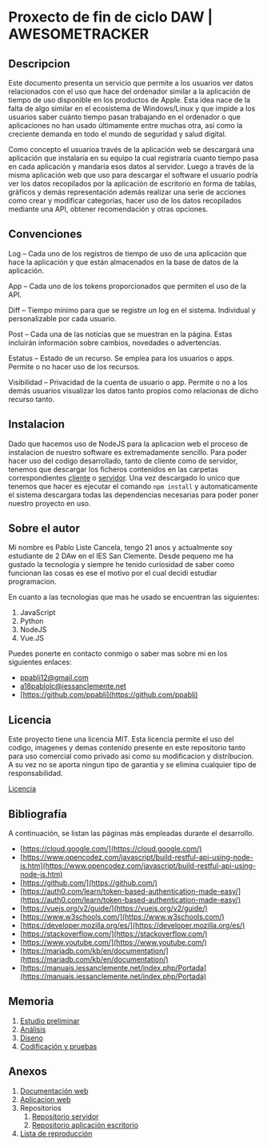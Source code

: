 # Proxecto de fin de ciclo DAW | AWESOMETRACKER

## Descripcion

Este documento presenta un servicio que permite a los usuarios ver datos relacionados con el uso que hace del ordenador similar a la aplicación de tiempo de uso disponible en los productos de Apple. Esta idea nace de la falta de algo similar en el ecosistema de Windows/Linux y que impide a los usuarios saber cuánto tiempo pasan trabajando en el ordenador o que aplicaciones no han usado últimamente entre muchas otra, así como la creciente demanda en todo el mundo de seguridad y salud digital.

Como concepto el usuarioa través de la aplicación web se descargará una aplicación que instalaría en su equipo la cual registraría cuanto tiempo pasa en cada aplicación y mandaría esos datos al servidor. Luego a través de la misma aplicación web que uso para descargar el software el usuario podría ver los datos recopilados por la aplicación de escritorio en forma de tablas, gráficos y demás representación además realizar una serie de acciones como crear y modificar categorías, hacer uso de los datos recopilados mediante una API, obtener recomendación y otras opciones.

## Convenciones

Log – Cada uno de los registros de tiempo de uso de una aplicación que hace la aplicación y que están almacenados en la base de datos de la aplicación.

App – Cada uno de los tokens proporcionados que permiten el uso de la API.

Diff – Tiempo mínimo para que se registre un log en el sistema. Individual y personalizable por cada usuario.

Post – Cada una de las noticias que se muestran en la página. Estas incluirán información sobre cambios, novedades o advertencias.

Estatus – Estado de un recurso. Se emplea para los usuarios o apps. Permite o no hacer uso de los recursos.

Visibilidad – Privacidad de la cuenta de usuario o app. Permite o no a los demás usuarios visualizar los datos tanto propios como relacionas de dicho recurso tanto.

## Instalacion

Dado que hacemos uso de NodeJS para la aplicacion web el proceso de instalacion de nuestro software es extremadamente sencillo. Para poder hacer uso del codigo desarrollado, tanto de cliente como de servidor, tenemos que descargar los ficheros contenidos en las carpetas correspondientes [cliente](awesometracker-server/awesometracker.ddns.net/client/) o [servidor](awesometracker-server/awesometracker.ddns.net/server/). Una vez descargado lo unico que tenemos que hacer es ejecutar el comando `npm install` y automaticamente el sistema descargara todas las dependencias necesarias para poder poner nuestro proyecto en uso.

## Sobre el autor

Mi nombre es Pablo Liste Cancela, tengo 21 anos y actualmente soy estudiante de 2 DAw en el IES San Clemente.
Desde pequeno me ha gustado la tecnologia y siempre he tenido curiosidad de saber como funcionan las cosas es ese el motivo por el cual decidi estudiar programacion.

En cuanto a las tecnologias que mas he usado se encuentran las siguientes:
1. JavaScript
2. Python
3. NodeJS
4. Vue.JS

Puedes ponerte en contacto conmigo o saber mas sobre mi en los siguientes enlaces:
- [ppabli12@gmail.com](ppabli12@gmail.com)
- [a18pablolc@iessanclemente.net](a18pablolc@iessanclemente.net)
- [https://github.com/ppabli](https://github.com/ppabli)

## Licencia

Este proyecto tiene una licencia MIT. Esta licencia permite el uso del codigo, imagenes y demas contenido presente en este repositorio tanto para uso comercial como privado asi como su modificacion y distribucion. A su vez no se aporta ningun tipo de garantia y se elimina cualquier tipo de responsabilidad.

[Licencia](LICENSE)

## Bibliografía

A continuación, se listan las páginas más empleadas durante el desarrollo.

- [https://cloud.google.com/](https://cloud.google.com/)
- [https://www.opencodez.com/javascript/build-restful-api-using-node-js.htm](https://www.opencodez.com/javascript/build-restful-api-using-node-js.htm)
- [https://github.com/](https://github.com/)
- [https://auth0.com/learn/token-based-authentication-made-easy/](https://auth0.com/learn/token-based-authentication-made-easy/)
- [https://vuejs.org/v2/guide/](https://vuejs.org/v2/guide/)
- [https://www.w3schools.com/](https://www.w3schools.com/)
- [https://developer.mozilla.org/es/](https://developer.mozilla.org/es/)
- [https://stackoverflow.com/](https://stackoverflow.com/)
- [https://www.youtube.com/](https://www.youtube.com/)
- [https://mariadb.com/kb/en/documentation/](https://mariadb.com/kb/en/documentation/)
- [https://manuais.iessanclemente.net/index.php/Portada](https://manuais.iessanclemente.net/index.php/Portada)

## Memoria

1. [Estudio preliminar](doc/templates/1_estudio_preliminar.md)
2. [Análisis](doc/templates/2_analisis.md)
3. [Diseno](doc/templates/3_diseno.md)
4. [Codificación y pruebas](doc/templates/4_codificacion_pruebas.md)

## Anexos

1. [Documentación web](https://awesometracker.ddns.net/docs)
2. [Aplicacion web](https://awesometracker.ddns.net)
3. Repositorios
	1. [Repositorio servidor](https://github.com/ppabli/awesometracker-server)
	2. [Repositorio aplicación escritorio](https://github.com/ppabli/awesometracker-desktop)
4. [Lista de reproducción](https://www.youtube.com/playlist?list=PL-1Ze9GVKLwzRJGEltgkMl-ICTp4Jo66a)